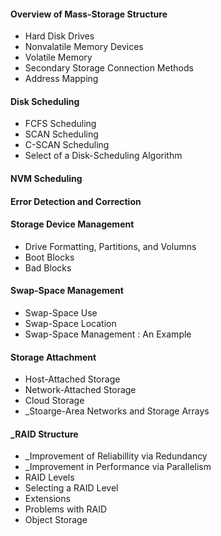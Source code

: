#### Overview of Mass-Storage Structure
- Hard Disk Drives
- Nonvalatile Memory Devices
- Volatile Memory
- Secondary Storage Connection Methods
- Address Mapping

#### Disk Scheduling
- FCFS Scheduling
- SCAN Scheduling
- C-SCAN Scheduling
- Select of a Disk-Scheduling Algorithm

#### NVM Scheduling

#### Error Detection and Correction

#### Storage Device Management
- Drive Formatting, Partitions, and Volumns
- Boot Blocks
- Bad Blocks

#### Swap-Space Management
- Swap-Space Use 
- Swap-Space Location
- Swap-Space Management : An Example

#### Storage Attachment
- Host-Attached Storage
- Network-Attached Storage
- Cloud Storage
- _Stoarge-Area Networks and Storage Arrays

#### _RAID Structure
- _Improvement of Reliabillity via Redundancy
- _Improvement in Performance via Parallelism
- RAID Levels
- Selecting a RAID Level
- Extensions
- Problems with RAID
- Object Storage
